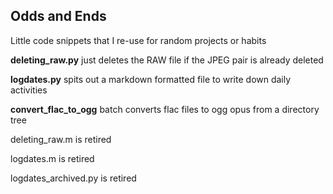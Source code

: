 ## Odds and Ends

Little code snippets that I re-use for random projects or habits

**deleting_raw.py** just deletes the RAW file if the JPEG pair is already deleted

**logdates.py** spits out a markdown formatted file to write down daily activities

**convert_flac_to_ogg** batch converts flac files to ogg opus from a directory tree


deleting_raw.m is retired

logdates.m is retired

logdates_archived.py is retired

